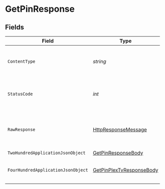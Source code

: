 # GetPinResponse


## Fields

| Field                                                                                                                | Type                                                                                                                 | Required                                                                                                             | Description                                                                                                          |
| -------------------------------------------------------------------------------------------------------------------- | -------------------------------------------------------------------------------------------------------------------- | -------------------------------------------------------------------------------------------------------------------- | -------------------------------------------------------------------------------------------------------------------- |
| `ContentType`                                                                                                        | *string*                                                                                                             | :heavy_check_mark:                                                                                                   | HTTP response content type for this operation                                                                        |
| `StatusCode`                                                                                                         | *int*                                                                                                                | :heavy_check_mark:                                                                                                   | HTTP response status code for this operation                                                                         |
| `RawResponse`                                                                                                        | [HttpResponseMessage](https://learn.microsoft.com/en-us/dotnet/api/system.net.http.httpresponsemessage?view=net-5.0) | :heavy_check_mark:                                                                                                   | Raw HTTP response; suitable for custom response parsing                                                              |
| `TwoHundredApplicationJsonObject`                                                                                    | [GetPinResponseBody](../../Models/Requests/GetPinResponseBody.md)                                                    | :heavy_minus_sign:                                                                                                   | The Pin                                                                                                              |
| `FourHundredApplicationJsonObject`                                                                                   | [GetPinPlexTvResponseBody](../../Models/Requests/GetPinPlexTvResponseBody.md)                                        | :heavy_minus_sign:                                                                                                   | X-Plex-Client-Identifier is missing                                                                                  |